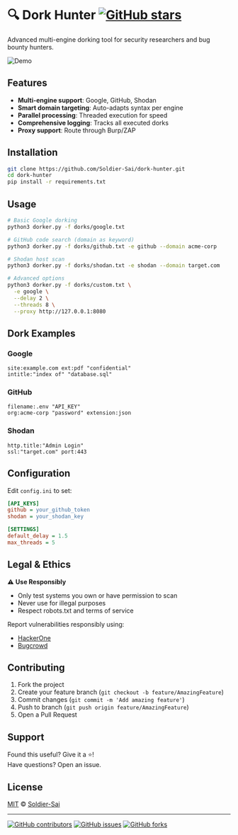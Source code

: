 # 🔍 Dork Hunter [![GitHub stars](https://img.shields.io/github/stars/Soldier-Sai/dork-hunter?style=social)](https://github.com/Soldier-Sai/dork-hunter)

Advanced multi-engine dorking tool for security researchers and bug bounty hunters.

![Demo](https://media.giphy.com/media/v1.Y2lkPTc5MGI3NjExcDk0dW1mY2V6dW5yY3V1eW5jZ3B5eGx4bGZ6dHhqZ2Z1dWx6ZyZlcD12MV9pbnRlcm5hbF9naWZfYnlfaWQmY3Q9Zw/xT5LMHxhOfscxPfIfm/giphy.gif)

## Features
- **Multi-engine support**: Google, GitHub, Shodan
- **Smart domain targeting**: Auto-adapts syntax per engine
- **Parallel processing**: Threaded execution for speed
- **Comprehensive logging**: Tracks all executed dorks
- **Proxy support**: Route through Burp/ZAP

## Installation
```bash
git clone https://github.com/Soldier-Sai/dork-hunter.git
cd dork-hunter
pip install -r requirements.txt
```

## Usage
```bash
# Basic Google dorking
python3 dorker.py -f dorks/google.txt

# GitHub code search (domain as keyword)
python3 dorker.py -f dorks/github.txt -e github --domain acme-corp

# Shodan host scan
python3 dorker.py -f dorks/shodan.txt -e shodan --domain target.com

# Advanced options
python3 dorker.py -f dorks/custom.txt \
  -e google \
  --delay 2 \
  --threads 8 \
  --proxy http://127.0.0.1:8080
```

## Dork Examples
### Google
```
site:example.com ext:pdf "confidential"
intitle:"index of" "database.sql"
```

### GitHub
```
filename:.env "API_KEY"
org:acme-corp "password" extension:json
```

### Shodan
```
http.title:"Admin Login"
ssl:"target.com" port:443
```

## Configuration
Edit `config.ini` to set:
```ini
[API_KEYS]
github = your_github_token
shodan = your_shodan_key

[SETTINGS]
default_delay = 1.5
max_threads = 5
```

## Legal & Ethics
⚠️ **Use Responsibly**
- Only test systems you own or have permission to scan
- Never use for illegal purposes
- Respect robots.txt and terms of service

Report vulnerabilities responsibly using:
- [HackerOne](https://hackerone.com)
- [Bugcrowd](https://bugcrowd.com)

## Contributing
1. Fork the project
2. Create your feature branch (`git checkout -b feature/AmazingFeature`)
3. Commit changes (`git commit -m 'Add amazing feature'`)
4. Push to branch (`git push origin feature/AmazingFeature`)
5. Open a Pull Request

## Support
Found this useful? Give it a ⭐!  
Have questions? Open an issue.

## License
[MIT](LICENSE) © [Soldier-Sai](https://github.com/Soldier-Sai)

---

[![GitHub contributors](https://img.shields.io/github/contributors/Soldier-Sai/dork-hunter)](https://github.com/Soldier-Sai/dork-hunter/graphs/contributors)
[![GitHub issues](https://img.shields.io/github/issues/Soldier-Sai/dork-hunter)](https://github.com/Soldier-Sai/dork-hunter/issues)
[![GitHub forks](https://img.shields.io/github/forks/Soldier-Sai/dork-hunter)](https://github.com/Soldier-Sai/dork-hunter/network)
